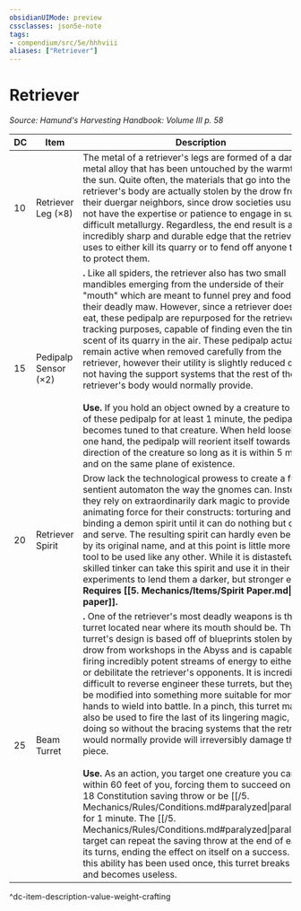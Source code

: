 ```yaml
---
obsidianUIMode: preview
cssclasses: json5e-note
tags:
- compendium/src/5e/hhhviii
aliases: ["Retriever"]
---
```

# Retriever
*Source: Hamund's Harvesting Handbook: Volume III p. 58* 

| DC | Item | Description | Value | Weight | Crafting |
|----|------|-------------|-------|--------|----------|
| 10 | Retriever Leg (×8) | The metal of a retriever's legs are formed of a dark metal alloy that has been untouched by the warmth of the sun. Quite often, the materials that go into the retriever's body are actually stolen by the drow from their duergar neighbors, since drow societies usually do not have the expertise or patience to engage in such difficult metallurgy. Regardless, the end result is an incredibly sharp and durable edge that the retriever uses to either kill its quarry or to fend off anyone trying to protect them. | 30 gp | 50 lb | +2 Melee Piercing or Slashing Weapon |
| 15 | Pedipalp Sensor (×2) | **.** Like all spiders, the retriever also has two small mandibles emerging from the underside of their "mouth" which are meant to funnel prey and food into their deadly maw. However, since a retriever does not eat, these pedipalp are repurposed for the retriever's tracking purposes, capable of finding even the tiniest scent of its quarry in the air. These pedipalp actually remain active when removed carefully from the retriever, however their utility is slightly reduced due to not having the support systems that the rest of the retriever's body would normally provide.<br /><br />**Use.** If you hold an object owned by a creature to one of these pedipalp for at least 1 minute, the pedipalp becomes tuned to that creature. When held loosely in one hand, the pedipalp will reorient itself towards the direction of the creature so long as it is within 5 miles and on the same plane of existence. | 250 gp | 10 lb | — |
| 20 | Retriever Spirit | Drow lack the technological prowess to create a fully sentient automaton the way the gnomes can. Instead, they rely on extraordinarily dark magic to provide the animating force for their constructs: torturing and binding a demon spirit until it can do nothing but obey and serve. The resulting spirit can hardly even be called by its original name, and at this point is little more than a tool to be used like any other. While it is distasteful, a skilled tinker can take this spirit and use it in their own experiments to lend them a darker, but stronger edge. **Requires [[5. Mechanics/Items/Spirit Paper.md\|spirit paper]].** | 1,110 gp | 1 lb | [[5. Mechanics/Items/Tracker Drone.md\|Tracker Drone]] |
| 25 | Beam Turret | **.** One of the retriever's most deadly weapons is the turret located near where its mouth should be. This turret's design is based off of blueprints stolen by the drow from workshops in the Abyss and is capable of firing incredibly potent streams of energy to either kill or debilitate the retriever's opponents. It is incredibly difficult to reverse engineer these turrets, but they can be modified into something more suitable for mortal hands to wield into battle. In a pinch, this turret may also be used to fire the last of its lingering magic, but doing so without the bracing systems that the retriever would normally provide will irreversibly damage this piece.<br /><br />**Use.** As an action, you target one creature you can see within 60 feet of you, forcing them to succeed on a DC 18 Constitution saving throw or be [[/5. Mechanics/Rules/Conditions.md#paralyzed\|paralyzed]] for 1 minute. The [[/5. Mechanics/Rules/Conditions.md#paralyzed\|paralyzed]] target can repeat the saving throw at the end of each of its turns, ending the effect on itself on a success. Once this ability has been used once, this turret breaks apart and becomes useless. | 4,700 gp | 20 lb | [[5. Mechanics/Items/Demon Cannon.md\|Demon Cannon]] |
^dc-item-description-value-weight-crafting